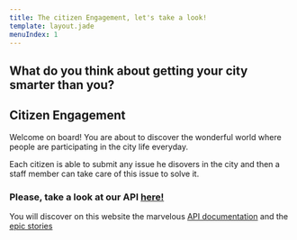 ```yaml
---
title: The citizen Engagement, let's take a look!
template: layout.jade
menuIndex: 1
---
```


## What do you think about getting your city smarter than you?

## Citizen Engagement

Welcome on board! You are about to discover the wonderful world where people are participating
in the city life everyday.

Each citizen is able to submit any issue he disovers in the city and then a staff member can
take care of this issue to solve it.

### Please, take a look at our API [here!](https://mighty-hamlet-9493.herokuapp.com/)

You will discover on this website the marvelous [API documentation](/api) and the [epic stories](/blog)


